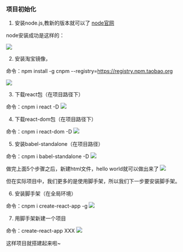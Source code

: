 ### 项目初始化
1. 安装node.js,教新的版本就可以了
[node官网](https://nodejs.org/en/)

node安装成功是这样的：

![](https://p3-juejin.byteimg.com/tos-cn-i-k3u1fbpfcp/604b27767c094941a3d44d78910ad8c0~tplv-k3u1fbpfcp-watermark.image)

2. 安装淘宝镜像，

命令：npm install -g cnpm --registry=https://registry.npm.taobao.org

![](https://p1-juejin.byteimg.com/tos-cn-i-k3u1fbpfcp/5411425f52a84efdb9c9bd48b8d50ee1~tplv-k3u1fbpfcp-watermark.image)

3. 下载react包（在项目路径下）

命令：cnpm i react -D
![](https://p1-juejin.byteimg.com/tos-cn-i-k3u1fbpfcp/b962c76fe9704352b371647a0fddfcca~tplv-k3u1fbpfcp-watermark.image)


4. 下载react-dom包（在项目路径下）

命令：cnpm i react-dom -D
![](https://p9-juejin.byteimg.com/tos-cn-i-k3u1fbpfcp/a4123b859dad477cab88bea46f2dbc76~tplv-k3u1fbpfcp-watermark.image)

5. 安装babel-standalone（在项目路径）

命令：cnpm i babel-standalone -D
![](https://p9-juejin.byteimg.com/tos-cn-i-k3u1fbpfcp/79928afa027748b58459c8fdd060f356~tplv-k3u1fbpfcp-watermark.image)

做完上面5个步骤之后，新建html文件，hello world就可以做出来了
![](https://p6-juejin.byteimg.com/tos-cn-i-k3u1fbpfcp/c2546f5ce9584fd69864e9a6dd85e222~tplv-k3u1fbpfcp-watermark.image)

但在实际项目中，我们更多的是使用脚手架，所以我们下一步要安装脚手架。

6. 安装脚手架（在全局环境）

命令：cnpm i create-react-app -g
![](https://p6-juejin.byteimg.com/tos-cn-i-k3u1fbpfcp/895df22c7397478b80b8604a3258532c~tplv-k3u1fbpfcp-watermark.image)

7. 用脚手架新建一个项目

命令：create-react-app XXX
![](https://p9-juejin.byteimg.com/tos-cn-i-k3u1fbpfcp/1b754cdabc404570adf1b3e57f6872ab~tplv-k3u1fbpfcp-watermark.image)

这样项目就搭建起来啦~

